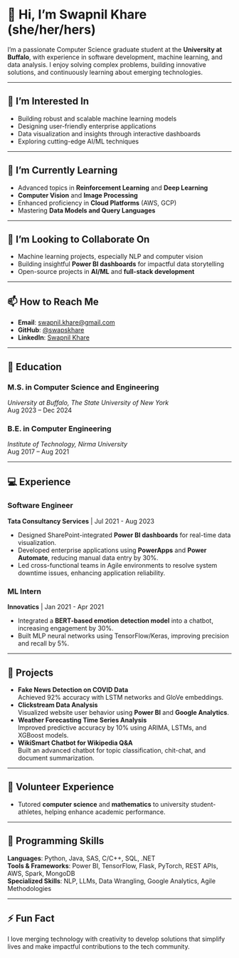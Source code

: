 # 👋 Hi, I’m Swapnil Khare (she/her/hers)

I’m a passionate Computer Science graduate student at the **University at Buffalo**, with experience in software development, machine learning, and data analysis. I enjoy solving complex problems, building innovative solutions, and continuously learning about emerging technologies.

---

## 👀 I’m Interested In
- Building robust and scalable machine learning models
- Designing user-friendly enterprise applications
- Data visualization and insights through interactive dashboards
- Exploring cutting-edge AI/ML techniques

---

## 🌱 I’m Currently Learning
- Advanced topics in **Reinforcement Learning** and **Deep Learning**
- **Computer Vision** and **Image Processing**
- Enhanced proficiency in **Cloud Platforms** (AWS, GCP)
- Mastering **Data Models and Query Languages**

---

## 💞️ I’m Looking to Collaborate On
- Machine learning projects, especially NLP and computer vision
- Building insightful **Power BI dashboards** for impactful data storytelling
- Open-source projects in **AI/ML** and **full-stack development**

---

## 📫 How to Reach Me
- **Email**: [swapnil.khare@gmail.com](mailto:swapnil.khare@gmail.com)
- **GitHub**: [@swapskhare](https://github.com/swapskhare)
- **LinkedIn**: [Swapnil Khare](https://www.linkedin.com/in/swaps-khare)

---

## 🏫 Education
### M.S. in Computer Science and Engineering  
*University at Buffalo, The State University of New York*  
Aug 2023 – Dec 2024  

### B.E. in Computer Engineering  
*Institute of Technology, Nirma University*  
Aug 2017 – Aug 2021  

---

## 💻 Experience
### Software Engineer  
**Tata Consultancy Services** | Jul 2021 - Aug 2023  
- Designed SharePoint-integrated **Power BI dashboards** for real-time data visualization.  
- Developed enterprise applications using **PowerApps** and **Power Automate**, reducing manual data entry by 30%.  
- Led cross-functional teams in Agile environments to resolve system downtime issues, enhancing application reliability.

### ML Intern  
**Innovatics** | Jan 2021 - Apr 2021  
- Integrated a **BERT-based emotion detection model** into a chatbot, increasing engagement by 30%.  
- Built MLP neural networks using TensorFlow/Keras, improving precision and recall by 5%.  

---

## 🌟 Projects
- **Fake News Detection on COVID Data**  
   Achieved 92% accuracy with LSTM networks and GloVe embeddings.  
- **Clickstream Data Analysis**  
   Visualized website user behavior using **Power BI** and **Google Analytics**.  
- **Weather Forecasting Time Series Analysis**  
   Improved predictive accuracy by 10% using ARIMA, LSTMs, and XGBoost models.  
- **WikiSmart Chatbot for Wikipedia Q&A**  
   Built an advanced chatbot for topic classification, chit-chat, and document summarization.  

---

## 🤝 Volunteer Experience
- Tutored **computer science** and **mathematics** to university student-athletes, helping enhance academic performance.

---

## 🔧 Programming Skills
**Languages**: Python, Java, SAS, C/C++, SQL, .NET  
**Tools & Frameworks**: Power BI, TensorFlow, Flask, PyTorch, REST APIs, AWS, Spark, MongoDB  
**Specialized Skills**: NLP, LLMs, Data Wrangling, Google Analytics, Agile Methodologies  

---

## ⚡ Fun Fact
I love merging technology with creativity to develop solutions that simplify lives and make impactful contributions to the tech community.
